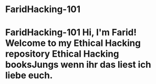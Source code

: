 # FaridHacking-101
# FaridHacking-101  Hi, I'm **Farid**! Welcome to my Ethical Hacking repository **Ethical Hacking books**Jungs wenn ihr das liest ich liebe euch.  

